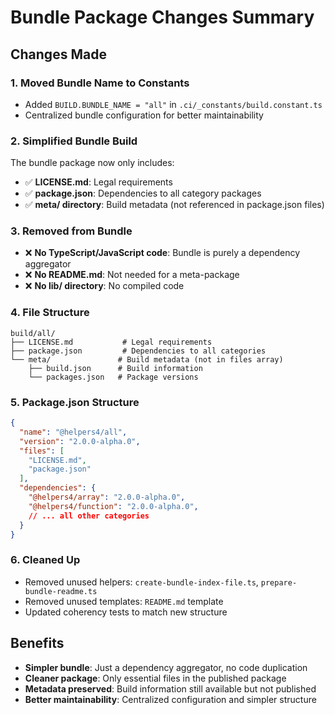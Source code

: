 # Bundle Package Changes Summary

## Changes Made

### 1. **Moved Bundle Name to Constants**
- Added `BUILD.BUNDLE_NAME = "all"` in `.ci/_constants/build.constant.ts`
- Centralized bundle configuration for better maintainability

### 2. **Simplified Bundle Build**
The bundle package now only includes:
- ✅ **LICENSE.md**: Legal requirements
- ✅ **package.json**: Dependencies to all category packages  
- ✅ **meta/ directory**: Build metadata (not referenced in package.json files)

### 3. **Removed from Bundle**
- ❌ **No TypeScript/JavaScript code**: Bundle is purely a dependency aggregator
- ❌ **No README.md**: Not needed for a meta-package
- ❌ **No lib/ directory**: No compiled code

### 4. **File Structure**
```
build/all/
├── LICENSE.md           # Legal requirements
├── package.json         # Dependencies to all categories
└── meta/               # Build metadata (not in files array)
    ├── build.json      # Build information
    └── packages.json   # Package versions
```

### 5. **Package.json Structure**
```json
{
  "name": "@helpers4/all",
  "version": "2.0.0-alpha.0",
  "files": [
    "LICENSE.md",
    "package.json"
  ],
  "dependencies": {
    "@helpers4/array": "2.0.0-alpha.0",
    "@helpers4/function": "2.0.0-alpha.0",
    // ... all other categories
  }
}
```

### 6. **Cleaned Up**
- Removed unused helpers: `create-bundle-index-file.ts`, `prepare-bundle-readme.ts`
- Removed unused templates: `README.md` template
- Updated coherency tests to match new structure

## Benefits

- **Simpler bundle**: Just a dependency aggregator, no code duplication
- **Cleaner package**: Only essential files in the published package
- **Metadata preserved**: Build information still available but not published
- **Better maintainability**: Centralized configuration and simpler structure
